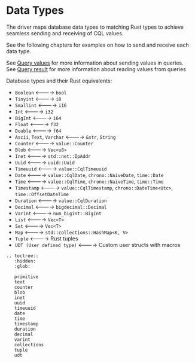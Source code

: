 # Data Types

The driver maps database data types to matching Rust types
to achieve seamless sending and receiving of CQL values.

See the following chapters for examples on how to send and receive each data type.

See [Query values](../queries/values.md) for more information about sending values in queries.\
See [Query result](../queries/result.md) for more information about reading values from queries

Database types and their Rust equivalents:
* `Boolean` <----> `bool`
* `Tinyint`  <---->  `i8`
* `Smallint` <----> `i16`
* `Int` <----> `i32`
* `BigInt` <----> `i64`
* `Float` <----> `f32`
* `Double` <----> `f64`
* `Ascii`, `Text`, `Varchar` <----> `&str`, `String`
* `Counter` <----> `value::Counter`
* `Blob` <----> `Vec<u8>`
* `Inet` <----> `std::net::IpAddr`
* `Uuid` <----> `uuid::Uuid`
* `Timeuuid` <----> `value::CqlTimeuuid`
* `Date` <----> `value::CqlDate`, `chrono::NaiveDate`, `time::Date`
* `Time` <----> `value::CqlTime`, `chrono::NaiveTime`, `time::Time`
* `Timestamp` <----> `value::CqlTimestamp`, `chrono::DateTime<Utc>`, `time::OffsetDateTime`
* `Duration` <----> `value::CqlDuration`
* `Decimal` <----> `bigdecimal::Decimal`
* `Varint` <----> `num_bigint::BigInt`
* `List` <----> `Vec<T>`
* `Set` <----> `Vec<T>`
* `Map` <----> `std::collections::HashMap<K, V>`
* `Tuple` <----> Rust tuples
* `UDT (User defined type)` <----> Custom user structs with macros


```eval_rst
.. toctree::
   :hidden:
   :glob:

   primitive
   text
   counter
   blob
   inet
   uuid
   timeuuid
   date
   time
   timestamp
   duration
   decimal
   varint
   collections
   tuple
   udt

```

